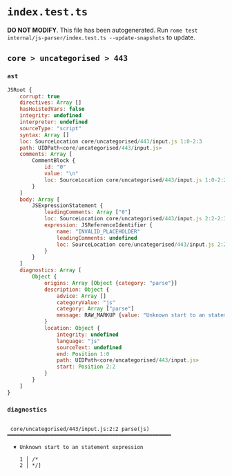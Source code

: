 # `index.test.ts`

**DO NOT MODIFY**. This file has been autogenerated. Run `rome test internal/js-parser/index.test.ts --update-snapshots` to update.

## `core > uncategorised > 443`

### `ast`

```javascript
JSRoot {
	corrupt: true
	directives: Array []
	hasHoistedVars: false
	integrity: undefined
	interpreter: undefined
	sourceType: "script"
	syntax: Array []
	loc: SourceLocation core/uncategorised/443/input.js 1:0-2:3
	path: UIDPath<core/uncategorised/443/input.js>
	comments: Array [
		CommentBlock {
			id: "0"
			value: "\n"
			loc: SourceLocation core/uncategorised/443/input.js 1:0-2:2
		}
	]
	body: Array [
		JSExpressionStatement {
			leadingComments: Array ["0"]
			loc: SourceLocation core/uncategorised/443/input.js 2:2-2:3
			expression: JSReferenceIdentifier {
				name: "INVALID_PLACEHOLDER"
				leadingComments: undefined
				loc: SourceLocation core/uncategorised/443/input.js 2:2-2:3
			}
		}
	]
	diagnostics: Array [
		Object {
			origins: Array [Object {category: "parse"}]
			description: Object {
				advice: Array []
				categoryValue: "js"
				category: Array ["parse"]
				message: RAW_MARKUP {value: "Unknown start to an statement expression"}
			}
			location: Object {
				integrity: undefined
				language: "js"
				sourceText: undefined
				end: Position 1:0
				path: UIDPath<core/uncategorised/443/input.js>
				start: Position 2:2
			}
		}
	]
}
```

### `diagnostics`

```

 core/uncategorised/443/input.js:2:2 parse(js) ━━━━━━━━━━━━━━━━━━━━━━━━━━━━━━━━━━━━━━━━━━━━━━━━━━━━━

  ✖ Unknown start to an statement expression

    1 │ /*
    2 │ */]


```
